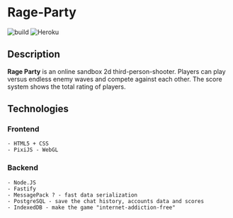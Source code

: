 # Rage-Party      
![build](https://github.com/vermi4elli/Rage-Party/workflows/build/badge.svg?branch=master)  ![Heroku](https://pyheroku-badge.herokuapp.com/?app=rage-party&style=plastic)
## Description
**Rage Party** is an online sandbox 2d third-person-shooter. Players can play versus endless enemy waves and compete against each other. The score system shows the total rating of players.

## Technologies

### Frontend
```
- HTML5 + CSS
- PixiJS - WebGL
```
### Backend
```
- Node.JS
- Fastify
- MessagePack ? - fast data serialization
- PostgreSQL - save the chat history, accounts data and scores
- IndexedDB - make the game "internet-addiction-free"
```
